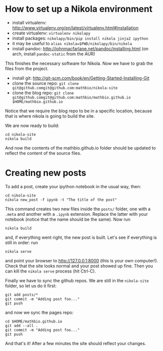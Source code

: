 How to set up a Nikola environment
==================================

* install virtualenv: http://www.virtualenv.org/en/latest/virtualenv.html#installation
* create virtualenv: `virtualenv nikolapy`
* install packages: `nikolapy/bin/pip install nikola jinja2 ipython`
* it may be useful to `alias nikola=$PWD/nikolapy/bin/nikola`
* install pandoc: http://johnmacfarlane.net/pandoc/installing.html (on arch,
install `pandoc-static` from the AUR)

This finishes the necessary software for Nikola. Now we have to grab the files
from the project.

* install git: http://git-scm.com/book/en/Getting-Started-Installing-Git
* clone the source repo: `git clone git@github.comgit@github.com:mathbio/nikola-site`
* clone the blog repo:
`git clone git@github.comgit@github.com:mathbio/mathbio.github.io $HOME/mathbio.github.io`

Notice that we require the blog repo to be in a specific location, because
that is where nikola is going to build the site.

We are now ready to build:

    cd nikola-site
    nikola build

And now the contents of the mathbio.github.io folder should be updated to
reflect the content of the source files.

Creating new posts
==================

To add a post, create your ipython notebook in the usual way, then:

    cd nikola-site
    nikola new_post -f ipynb -t "The title of the post"

This command creates two new files inside the `posts/` folder, one with a `.meta` and another with a `.ipynb` extension. Replace the latter with your notebook (notice that the name should be the same). Now run

    nikola build

and, if everything went right, the new post is built. Let's see if everything is still in order: run

    nikola serve

and point your browser to http://127.0.0.1:8000 (this is your own computer!). Check that the site looks normal and your post showed up fine. Then you can kill the `nikola serve` process (hit Ctrl-C).

Finally we have to sync the github repos. We are still in the `nikola-site` folder, so let us do it first:

    git add posts/*
    git commit -m "Adding post foo..."
    git push

and now we sync the pages repo:

    cd $HOME/mathbio.github.io
    git add --all .
    git commit -m "Adding post foo..."
    git push

And that's it! After a few minutes the site should reflect your changes.

